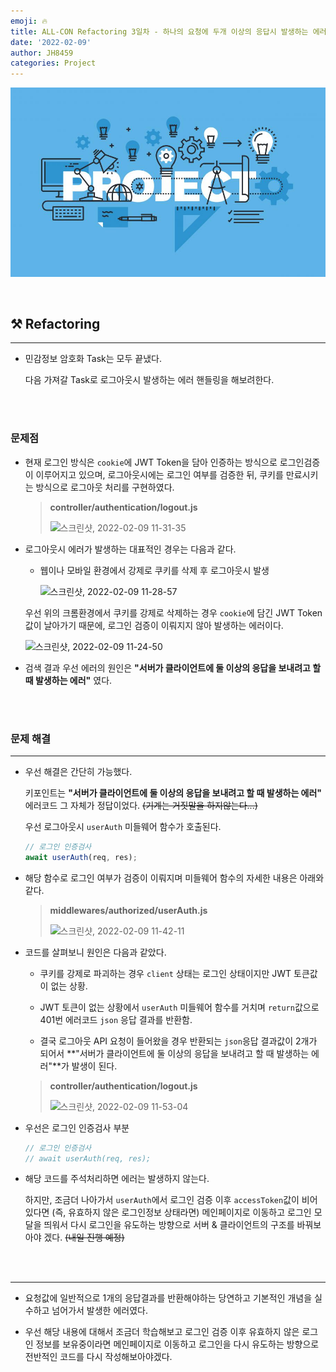```yaml
---
emoji: 🔥
title: ALL-CON Refactoring 3일차 - 하나의 요청에 두개 이상의 응답시 발생하는 에러 핸들링
date: '2022-02-09'
author: JH8459
categories: Project
---
```


![github-blog.png](../../assets/common/PROJECT.jpeg)

<br>

## ⚒️ Refactoring

---

- 민감정보 암호화 Task는 모두 끝냈다.

  다음 가져갈 Task로 로그아웃시 발생하는 에러 핸들링을 해보려한다.

<br>
<br>

### 문제점

- 현재 로그인 방식은 `cookie`에 JWT Token을 담아 인증하는 방식으로 로그인검증이 이루어지고 있으며, 로그아웃시에는 로그인 여부를 검증한 뒤, 쿠키를 만료시키는 방식으로 로그아웃 처리를 구현하였다.

  > **controller/authentication/logout.js**
  >
  > ![스크린샷, 2022-02-09 11-31-35](https://user-images.githubusercontent.com/83164003/153110704-f562c05e-890a-4512-a358-f2cc3e431102.png)

- 로그아웃시 에러가 발생하는 대표적인 경우는 다음과 같다.

  - 웹이나 모바일 환경에서 강제로 쿠키를 삭제 후 로그아웃시 발생

    ![스크린샷, 2022-02-09 11-28-57](https://user-images.githubusercontent.com/83164003/153110448-62615271-8a2c-4055-b3cd-59e80b7c1dbb.png)

  우선 위의 크롬환경에서 쿠키를 강제로 삭제하는 경우 `cookie`에 담긴 JWT Token값이 날아가기 때문에, 로그인 검증이 이뤄지지 않아 발생하는 에러이다.

  ![스크린샷, 2022-02-09 11-24-50](https://user-images.githubusercontent.com/83164003/153110122-099531cf-6e6f-4deb-bce3-96c4f73d9f2a.png)

- 검색 결과 우선 에러의 원인은 **"서버가 클라이언트에 둘 이상의 응답을 보내려고 할 때 발생하는 에러"** 였다.

<br>
<br>

### 문제 해결

---

- 우선 해결은 간단히 가능했다.

  키포인트는 **"서버가 클라이언트에 둘 이상의 응답을 보내려고 할 때 발생하는 에러"** 에러코드 그 자체가 정답이었다. ~~(기계는 거짓말을 하지않는다...)~~

  우선 로그아웃시 `userAuth` 미들웨어 함수가 호출된다.

  ```js
  // 로그인 인증검사
  await userAuth(req, res);
  ```

- 해당 함수로 로그인 여부가 검증이 이뤄지며 미들웨어 함수의 자세한 내용은 아래와 같다.

  > **middlewares/authorized/userAuth.js**
  >
  > ![스크린샷, 2022-02-09 11-42-11](https://user-images.githubusercontent.com/83164003/153112382-26f6e9dd-73c9-487e-bfa3-76c388d160e9.png)

- 코드를 살펴보니 원인은 다음과 같았다.

  - 쿠키를 강제로 파괴하는 경우 `client` 상태는 로그인 상태이지만 JWT 토큰값이 없는 상황.

  - JWT 토큰이 없는 상황에서 `userAuth` 미들웨어 함수를 거치며 `return`값으로 401번 에러코드 `json` 응답 결과를 반환함.

  - 결국 로그아웃 API 요청이 들어왔을 경우 반환되는 `json`응답 결과값이 2개가 되어서 **"서버가 클라이언트에 둘 이상의 응답을 보내려고 할 때 발생하는 에러"**가 발생이 된다.

  > **controller/authentication/logout.js**
  >
  > ![스크린샷, 2022-02-09 11-53-04](https://user-images.githubusercontent.com/83164003/153113003-73804868-4fb3-4b21-bff6-e0b5b285c9c3.png)

- 우선은 로그인 인증검사 부분

  ```js
  // 로그인 인증검사
  // await userAuth(req, res);
  ```

- 해당 코드를 주석처리하면 에러는 발생하지 않는다.

  하지만, 조금더 나아가서 `userAuth`에서 로그인 검증 이후 `accessToken`값이 비어있다면 (즉, 유효하지 않은 로그인정보 상태라면) 메인페이지로 이동하고 로그인 모달을 띄워서 다시 로그인을 유도하는 방향으로 서버 & 클라이언트의 구조를 바꿔보아야 겠다. ~~(내일 진행 예정)~~

<br>
<br>

---

- 요청값에 일반적으로 1개의 응답결과를 반환해야하는 당연하고 기본적인 개념을 실수하고 넘어가서 발생한 에러였다.

- 우선 해당 내용에 대해서 조금더 학습해보고 로그인 검증 이후 유효하지 않은 로그인 정보를 보유중이라면 메인페이지로 이동하고 로그인을 다시 유도하는 방향으로 전반적인 코드를 다시 작성해보아야겠다.

<br>
<br>

```toc

```
